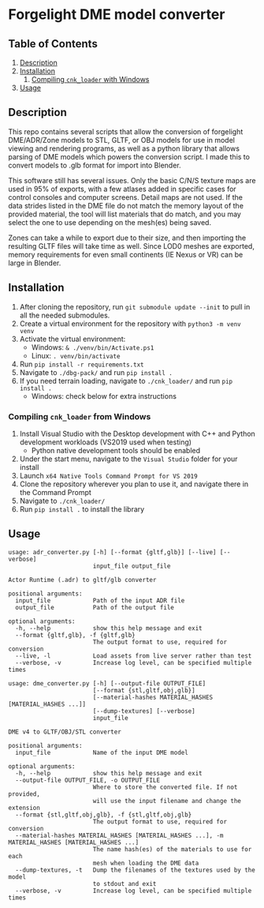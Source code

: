 # Forgelight DME model converter

## Table of Contents

1. [Description](#description)
2. [Installation](#installation)
    1. [Compiling `cnk_loader` with Windows](#compiling-cnk_loader-from-windows)
3. [Usage](#usage)

## Description

This repo contains several scripts that allow the conversion of forgelight DME/ADR/Zone models to STL, GLTF, or OBJ models for use in model viewing and rendering programs, as well as a python library that allows parsing of DME models which powers the conversion script. I made this to convert models to .glb format for import into Blender. 

This software still has several issues. Only the basic C/N/S texture maps are used in 95% of exports, with a few atlases added in specific cases for control consoles and computer screens. Detail maps are not used. If the data strides listed in the DME file do not match the memory layout of the provided material, the tool will list materials that do match, and you may select the one to use depending on the mesh(es) being saved.

Zones can take a while to export due to their size, and then importing the resulting GLTF files will take time as well. Since LOD0 meshes are exported, memory requirements for even small continents (IE Nexus or VR) can be large in Blender.

## Installation

1. After cloning the repository, run `git submodule update --init` to pull in all the needed submodules.
2. Create a virtual environment for the repository with `python3 -m venv venv`
3. Activate the virtual environment:
    * Windows: `& ./venv/bin/Activate.ps1`
    * Linux: `. venv/bin/activate`
4. Run `pip install -r requirements.txt`
5. Navigate to `./dbg-pack/` and run `pip install .`
6. If you need terrain loading, navigate to `./cnk_loader/` and run `pip install .`
    * Windows: check below for extra instructions

### Compiling `cnk_loader` from Windows

1. Install Visual Studio with the Desktop development with C++ and Python development workloads (VS2019 used when testing)
    * Python native development tools should be enabled
2. Under the start menu, navigate to the `Visual Studio` folder for your install
3. Launch `x64 Native Tools Command Prompt for VS 2019`
4. Clone the repository wherever you plan to use it, and navigate there in the Command Prompt
5. Navigate to `./cnk_loader/`
6. Run `pip install .` to install the library

## Usage
```
usage: adr_converter.py [-h] [--format {gltf,glb}] [--live] [--verbose]
                        input_file output_file

Actor Runtime (.adr) to gltf/glb converter

positional arguments:
  input_file            Path of the input ADR file
  output_file           Path of the output file

optional arguments:
  -h, --help            show this help message and exit
  --format {gltf,glb}, -f {gltf,glb}
                        The output format to use, required for conversion
  --live, -l            Load assets from live server rather than test
  --verbose, -v         Increase log level, can be specified multiple times
```

```
usage: dme_converter.py [-h] [--output-file OUTPUT_FILE]
                        [--format {stl,gltf,obj,glb}]
                        [--material-hashes MATERIAL_HASHES [MATERIAL_HASHES ...]]
                        [--dump-textures] [--verbose]
                        input_file

DME v4 to GLTF/OBJ/STL converter

positional arguments:
  input_file            Name of the input DME model

optional arguments:
  -h, --help            show this help message and exit
  --output-file OUTPUT_FILE, -o OUTPUT_FILE
                        Where to store the converted file. If not provided,
                        will use the input filename and change the extension
  --format {stl,gltf,obj,glb}, -f {stl,gltf,obj,glb}
                        The output format to use, required for conversion
  --material-hashes MATERIAL_HASHES [MATERIAL_HASHES ...], -m MATERIAL_HASHES [MATERIAL_HASHES ...]
                        The name hash(es) of the materials to use for each
                        mesh when loading the DME data
  --dump-textures, -t   Dump the filenames of the textures used by the model
                        to stdout and exit
  --verbose, -v         Increase log level, can be specified multiple times
```
